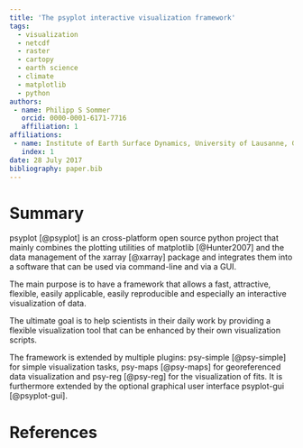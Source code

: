 ```yaml
---
title: 'The psyplot interactive visualization framework'
tags:
  - visualization
  - netcdf
  - raster
  - cartopy
  - earth science
  - climate
  - matplotlib
  - python
authors:
 - name: Philipp S Sommer
   orcid: 0000-0001-6171-7716
   affiliation: 1
affiliations:
 - name: Institute of Earth Surface Dynamics, University of Lausanne, Géopolis, 1015 Lausanne, Switzerland
   index: 1
date: 28 July 2017
bibliography: paper.bib
---
```


# Summary

psyplot [@psyplot] is an cross-platform open source python project that mainly
combines the plotting utilities of matplotlib [@Hunter2007] and the data
management of the xarray [@xarray] package and integrates them into a software
that can be used via command-line and via a GUI.

The main purpose is to have a framework that allows a fast, attractive,
flexible, easily applicable, easily reproducible and especially an interactive
visualization of data.

The ultimate goal is to help scientists in their daily work by providing a
flexible visualization tool that can be enhanced by their own visualization
scripts.

The framework is extended by multiple plugins: psy-simple [@psy-simple] for
simple visualization tasks, psy-maps [@psy-maps] for georeferenced data
visualization and psy-reg [@psy-reg] for the visualization of fits. It is
furthermore extended by the optional graphical user interface psyplot-gui
[@psyplot-gui].

# References
